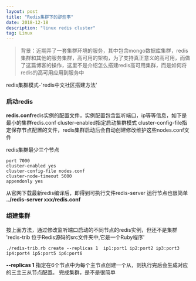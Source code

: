 ```yaml
---
layout: post
title: "Redis集群下的那些事"
date: 2018-12-18  
description: "linux redis cluster"
tag: Linux
---  
```


> 背景：近期弄了一套集群环境的服务，其中包含mongo数据库集群，redis集群和其他的服务集群，高可用的架构，为了支持真正意义的高可用，而做了这篇博客的操作，这里不是介绍怎么搭建redis高可用集群，而是如何将redis的高可用应用到服务中

redis集群模式-'redis中文社区搭建方法'

### 启动redis

**redis.conf**redis实例的配置文件，实例配置包含监听端口，ip等等信息，如下是最小的集群redis.conf
cluster-enabled指定启动集群模式
cluster-config-file指定保存节点配置的文件，redis集群启动后会自动创建修改维护这些nodes.conf文件

redis集群最少三个节点

```
port 7000
cluster-enabled yes
cluster-config-file nodes.conf
cluster-node-timeout 5000
appendonly yes
```

从官网下载最新redis编译后，即得到可执行文件redis-server
运行节点也很简单 **../redis-server xxx/redis.conf**

### 组建集群

按上面方法，通过修改监听端口启动的不同节点的redis实例，但还不是集群
'redis-trib 位于Redis源码的src文件夹中,它是一个Ruby程序'

```
./redis-trib.rb create --replicas 1  ip1:port1 ip2:port2 ip3:port3 ip4:port4 ip5:port5 ip6:port6
```

**--replicas 1** 指定在6个节点中为每个主节点创建一个从，则执行完后会生成对应的三主三从节点配置。
完成集群，是不是很简单
